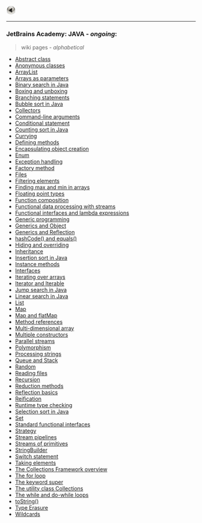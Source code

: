 <a href="https://kamil-jankowski.github.io/"><img src="pictures/button.png" alt="back_icon" width="25"/></a>
<hr>

### JetBrains Academy: JAVA - _ongoing_:
> wiki pages - _alphabetical_

* <a href="https://github.com/Kamil-Jankowski/Learning-JAVA/wiki/JetBrains-Academy:-Abstract-class" target="_blank">Abstract class</a>
* <a href="https://github.com/Kamil-Jankowski/Learning-JAVA/wiki/JetBrains-Academy:-Anonymous-classes" target="_blank">Anonymous classes</a>
* <a href="https://github.com/Kamil-Jankowski/Learning-JAVA/wiki/JetBrains-Academy:-ArrayList" targe="_blank">ArrayList</a>
* <a href="https://github.com/Kamil-Jankowski/Learning-JAVA/wiki/JetBrains-Academy:-Arrays-as-parameters" target="_blank">Arrays as parameters</a>
* <a href="https://github.com/Kamil-Jankowski/Learning-JAVA/wiki/JetBrains-Academy:-Binary-search-in-Java" target="_blank">Binary search in Java</a>
* <a href="https://github.com/Kamil-Jankowski/Learning-JAVA/wiki/JetBrains-Academy:-Boxing-and-unboxing" target="_blank">Boxing and unboxing</a>
* <a href="https://github.com/Kamil-Jankowski/Learning-JAVA/wiki/JetBrains-Academy:-Branching-statements" target="_blank">Branching statements</a>
* <a href="https://github.com/Kamil-Jankowski/Learning-JAVA/wiki/JetBrains-Academy:-Bubble-sort-in-Java" target="_blank">Bubble sort in Java</a>
* <a href="https://github.com/Kamil-Jankowski/Learning-JAVA/wiki/JetBrains-Academy:-Collectors" target="_blank">Collectors</a>
* <a href="https://github.com/Kamil-Jankowski/Learning-JAVA/wiki/JetBrains-Academy:-Command-line-arguments" target="_blank">Command-line arguments</a>
* <a href="https://github.com/Kamil-Jankowski/Learning-JAVA/wiki/JetBrains-Academy:-Conditional-statement" target="_blank">Conditional statement</a>
* <a href="https://github.com/Kamil-Jankowski/Learning-JAVA/wiki/JetBrains-Academy:-Counting-sort-in-Java" target="_blank">Counting sort in Java</a>
* <a href="https://github.com/Kamil-Jankowski/Learning-JAVA/wiki/JetBrains-Academy:-Currying" target="_blank">Currying</a>
* <a href="https://github.com/Kamil-Jankowski/Learning-JAVA/wiki/JetBrains-Academy:-Defining-methods" target="_blank">Defining methods</a>
* <a href="https://github.com/Kamil-Jankowski/Learning-JAVA/wiki/JetBrains-Academy:-Encapsulating-object-creation" target="_blank">Encapsulating object creation</a>
* <a href="https://github.com/Kamil-Jankowski/Learning-JAVA/wiki/JetBrains-Academy:-Enum" target="_blank">Enum</a>
* <a href="https://github.com/Kamil-Jankowski/Learning-JAVA/wiki/JetBrains-Academy:-Exception-handling" target="_blank">Exception handling</a>
* <a href="https://github.com/Kamil-Jankowski/Learning-JAVA/wiki/JetBrains-Academy:-Factory-method" target="_blank">Factory method</a>
* <a href="https://github.com/Kamil-Jankowski/Learning-JAVA/wiki/JetBrains-Academy:-Files">Files</a>
* <a href="https://github.com/Kamil-Jankowski/Learning-JAVA/wiki/JetBrains-Academy:-Filtering-elements" target="_blank">Filtering elements</a>
* <a href="https://github.com/Kamil-Jankowski/Learning-JAVA/wiki/JetBrains-Academy:-Finding-max-and-min-in-arrays" target="_blank">Finding max and min in arrays</a>
* <a href="https://github.com/Kamil-Jankowski/Learning-JAVA/wiki/JetBrains-Academy:-Floating-point-types" target="_blank">Floating point types</a>
* <a href="https://github.com/Kamil-Jankowski/Learning-JAVA/wiki/JetBrains-Academy:-Function-composition" target="_blank">Function composition</a>
* <a href="https://github.com/Kamil-Jankowski/Learning-JAVA/wiki/JetBrains-Academy:-Functional-data-processing-with-streams" target="_blank">Functional data processing with streams</a>
* <a href="https://github.com/Kamil-Jankowski/Learning-JAVA/wiki/JetBrains-Academy:-Functional-interfaces-and-lambda-expressions" target="_blank">Functional interfaces and lambda expressions</a>
* <a href="https://github.com/Kamil-Jankowski/Learning-JAVA/wiki/JetBrains-Academy:-Generic-programming" target="_blank">Generic programming</a>
* <a href="https://github.com/Kamil-Jankowski/Learning-JAVA/wiki/JetBrains-Academy:-Generics-and-Object" target="_blank">Generics and Object</a>
* <a href="https://github.com/Kamil-Jankowski/Learning-JAVA/wiki/JetBrains-Academy:-Generics-and-Reflection" target="_blank">Generics and Reflection</a>
* <a href="https://github.com/Kamil-Jankowski/Learning-JAVA/wiki/JetBrains-Academy:-hashCode()-and-equals()" target="_blank">hashCode() and equals()</a>
* <a href="https://github.com/Kamil-Jankowski/Learning-JAVA/wiki/JetBrains-Academy:-Hiding-and-overriding" target="_blank">Hiding and overriding</a>
* <a href="https://github.com/Kamil-Jankowski/Learning-JAVA/wiki/JetBrains-Academy:-Inheritance" target="_blank">Inheritance</a>
* <a href="https://github.com/Kamil-Jankowski/Learning-JAVA/wiki/JetBrains-Academy:-Insertion-sort-in-Java" target="_blank">Insertion sort in Java</a>
* <a href="https://github.com/Kamil-Jankowski/Learning-JAVA/wiki/JetBrains-Academy:-Instance-methods" target="_blank">Instance methods</a>
* <a href="https://github.com/Kamil-Jankowski/Learning-JAVA/wiki/JetBrains-Academy:-Interfaces" target="_blank">Interfaces</a>
* <a href="https://github.com/Kamil-Jankowski/Learning-JAVA/wiki/JetBrains-Academy:-Iterating-over-arrays" target="_blank">Iterating over arrays</a>
* <a href="https://github.com/Kamil-Jankowski/Learning-JAVA/wiki/JetBrains-Academy:-Iterator-and-Iterable" target="_blank">Iterator and Iterable</a>
* <a href="https://github.com/Kamil-Jankowski/Learning-JAVA/wiki/JetBrains-Academy:-Jump-search-in-Java" target="_blank">Jump search in Java</a>
* <a href="https://github.com/Kamil-Jankowski/Learning-JAVA/wiki/JetBrains-Academy:-Linear-search-in-Java" target="_blank">Linear search in Java</a>
* <a href="https://github.com/Kamil-Jankowski/Learning-JAVA/wiki/JetBrains-Academy:-List" target="_blank">List</a>
* <a href="https://github.com/Kamil-Jankowski/Learning-JAVA/wiki/JetBrains-Academy:-Map" target="_blank">Map</a>
* <a href="https://github.com/Kamil-Jankowski/Learning-JAVA/wiki/JetBrains-Academy:-Map-and-flatMap" target="_blank">Map and flatMap</a>
* <a href="https://github.com/Kamil-Jankowski/Learning-JAVA/wiki/JetBrains-Academy:-Method-references" target="_blank">Method references</a>
* <a href="https://github.com/Kamil-Jankowski/Learning-JAVA/wiki/JetBrains-Academy:-Multi-dimensional-array" target="_blank">Multi-dimensional array</a>
* <a href="https://github.com/Kamil-Jankowski/Learning-JAVA/wiki/JetBrains-Academy:-Multiple-constructors" target="_blank">Multiple constructors</a>
* <a href="https://github.com/Kamil-Jankowski/Learning-JAVA/wiki/JetBrains-Academy:-Parallel-streams" target="_blank">Parallel streams</a>
* <a href="https://github.com/Kamil-Jankowski/Learning-JAVA/wiki/JetBrains-Academy:-Polymorphism" target="_blank">Polymorphism</a>
* <a href="https://github.com/Kamil-Jankowski/Learning-JAVA/wiki/JetBrains-Academy:-Processing-strings" target="_blank">Processing strings</a>
* <a href="https://github.com/Kamil-Jankowski/Learning-JAVA/wiki/JetBrains-Academy:-Queue-and-Stack" target="_blank">Queue and Stack</a>
* <a href="https://github.com/Kamil-Jankowski/Learning-JAVA/wiki/JetBrains-Academy:-Random" target="_blank">Random</a>
* <a href="https://github.com/Kamil-Jankowski/Learning-JAVA/wiki/JetBrains-Academy:-Reading-files" target="_blank">Reading files</a>
* <a href="https://github.com/Kamil-Jankowski/Learning-JAVA/wiki/JetBrains-Academy:-Recursion" target="_blank">Recursion</a>
* <a href="https://github.com/Kamil-Jankowski/Learning-JAVA/wiki/JetBrains-Academy:-Reduction-methods" target="_blank">Reduction methods</a>
* <a href="https://github.com/Kamil-Jankowski/Learning-JAVA/wiki/JetBrains-Academy:-Reflection-basics" target="_blank">Reflection basics</a>
* <a href="https://github.com/Kamil-Jankowski/Learning-JAVA/wiki/JetBrains-Academy:-Reification" target="_blank">Reification</a>
* <a href="https://github.com/Kamil-Jankowski/Learning-JAVA/wiki/JetBrains-Academy:-Runtime-type-checking" target="_blank">Runtime type checking</a>
* <a href="https://github.com/Kamil-Jankowski/Learning-JAVA/wiki/JetBrains-Academy:-Selection-sort-in-Java" target="_blank">Selection sort in Java</a>
* <a href="https://github.com/Kamil-Jankowski/Learning-JAVA/wiki/JetBrains-Academy:-Set" target="_blank">Set</a>
* <a href="https://github.com/Kamil-Jankowski/Learning-JAVA/wiki/JetBrains-Academy:-Standard-functional-interfaces" target="_blank">Standard functional interfaces</a>
* <a href="https://github.com/Kamil-Jankowski/Learning-JAVA/wiki/JetBrains-Academy:-Strategy" target="_blank">Strategy</a>
* <a href="https://github.com/Kamil-Jankowski/Learning-JAVA/wiki/JetBrains-Academy:-Stream-pipelines" target="_blank">Stream pipelines</a>
* <a href="https://github.com/Kamil-Jankowski/Learning-JAVA/wiki/JetBrains-Academy:-Streams-of-primitives" target ="_blank">Streams of primitives</a>
* <a href="https://github.com/Kamil-Jankowski/Learning-JAVA/wiki/JetBrains-Academy:-StringBuilder" target="_blank">StringBuilder</a>
* <a href="https://github.com/Kamil-Jankowski/Learning-JAVA/wiki/JetBrains-Academy:-Switch-statement" target="_blank">Switch statement</a>
* <a href="https://github.com/Kamil-Jankowski/Learning-JAVA/wiki/JetBrains-Academy:-Taking-elements" target="_blank">Taking elements</a>
* <a href="https://github.com/Kamil-Jankowski/Learning-JAVA/wiki/JetBrains-Academy:-The-Collections-Framework-overview" target="_blank">The Collections Framework overview</a>
* <a href="https://github.com/Kamil-Jankowski/Learning-JAVA/wiki/JetBrains-Academy:-The-for-loop" target="_blank">The for loop</a>
* <a href="https://github.com/Kamil-Jankowski/Learning-JAVA/wiki/JetBrains-Academy:-The-keyword-super" target="_blank">The keyword super</a>
* <a href="https://github.com/Kamil-Jankowski/Learning-JAVA/wiki/JetBrains-Academy:-The-utility-class-Collections" target="_blank">The utility class Collections</a>
* <a href="https://github.com/Kamil-Jankowski/Learning-JAVA/wiki/JetBrains-Academy:-while-&-do-while" target="_blank">The while and do-while loops</a>
* <a href="https://github.com/Kamil-Jankowski/Learning-JAVA/wiki/JetBrains-Academy:-toString()" target="_blank">toString()</a>
* <a href="https://github.com/Kamil-Jankowski/Learning-JAVA/wiki/JetBrains-Academy:-Type-Erasure" target="_blank">Type Erasure</a>
* <a href="https://github.com/Kamil-Jankowski/Learning-JAVA/wiki/JetBrains-Academy:-Wildcards" target="_blank">Wildcards</a>
